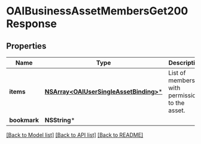 # OAIBusinessAssetMembersGet200Response

## Properties
Name | Type | Description | Notes
------------ | ------------- | ------------- | -------------
**items** | [**NSArray&lt;OAIUserSingleAssetBinding&gt;***](OAIUserSingleAssetBinding.md) | List of members with permissions to the asset. | 
**bookmark** | **NSString*** |  | [optional] 

[[Back to Model list]](../README.md#documentation-for-models) [[Back to API list]](../README.md#documentation-for-api-endpoints) [[Back to README]](../README.md)


